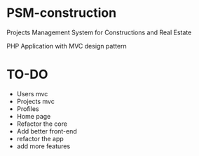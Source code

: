 # PSM-construction
Projects Management System for Constructions and Real Estate

PHP Application with MVC design pattern

# TO-DO
- Users mvc 
- Projects mvc
- Profiles
- Home page
- Refactor the core
- Add better front-end
- refactor the app
- add more features
